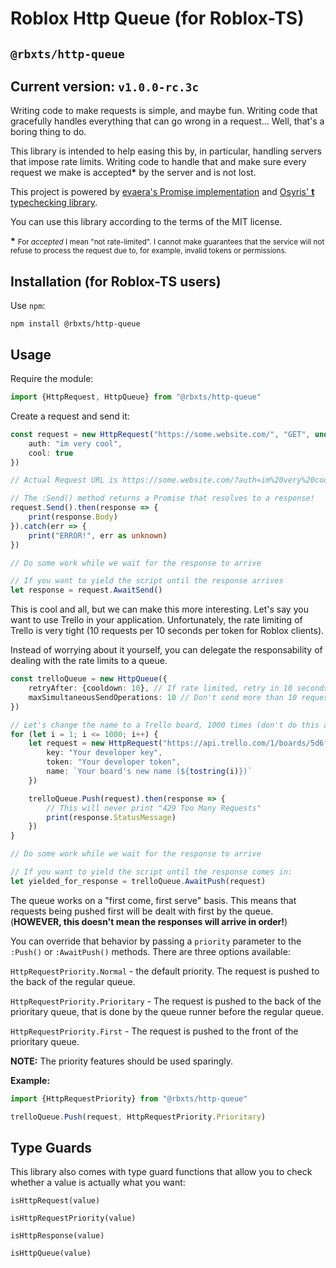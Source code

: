 # Roblox Http Queue (for Roblox-TS)
## `@rbxts/http-queue`

## Current version: `v1.0.0-rc.3c`

Writing code to make requests is simple, and maybe fun. Writing code that gracefully handles everything that can go wrong in a request... Well, that's a boring thing to do.

This library is intended to help easing this by, in particular, handling servers that impose rate limits. Writing code to handle that and make sure every request we make is accepted<b>*</b> by the server and is not lost.

This project is powered by [evaera's Promise implementation](https://github.com/evaera/roblox-lua-promise) and [Osyris' **t** typechecking library](https://github.com/osyrisrblx/t).

You can use this library according to the terms of the MIT license.

<b>*</b> <small>For *accepted* I mean "not rate-limited". I cannot make guarantees that the service will not refuse to process the request due to, for example, invalid tokens or permissions.</small>

## Installation (for Roblox-TS users)

Use `npm`:

```
npm install @rbxts/http-queue
```

## Usage

Require the module:

```ts
import {HttpRequest, HttpQueue} from "@rbxts/http-queue"
```

Create a request and send it:

```ts
const request = new HttpRequest("https://some.website.com/", "GET", undefined,{
    auth: "im very cool",
    cool: true
})

// Actual Request URL is https://some.website.com/?auth=im%20very%20cool&cool=true

// The :Send() method returns a Promise that resolves to a response!
request.Send().then(response => {
    print(response.Body)
}).catch(err => {
    print("ERROR!", err as unknown)
})

// Do some work while we wait for the response to arrive

// If you want to yield the script until the response arrives
let response = request.AwaitSend()
```

This is cool and all, but we can make this more interesting. Let's say you want to use Trello in your application. Unfortunately, the rate limiting of Trello is very tight (10 requests per 10 seconds per token for Roblox clients).

Instead of worrying about it yourself, you can delegate the responsability of dealing with the rate limits to a queue.

```ts
const trelloQueue = new HttpQueue({
    retryAfter: {cooldown: 10}, // If rate limited, retry in 10 seconds
    maxSimultaneousSendOperations: 10 // Don't send more than 10 requests at a time
})

// Let's change the name to a Trello board, 1000 times (don't do this at home!)
for (let i = 1; i <= 1000; i++) {
    let request = new HttpRequest("https://api.trello.com/1/boards/5d6f8ec6764c2112a27e3d12", "PUT", undefined, {
        key: "Your developer key",
        token: "Your developer token",
        name: `Your board's new name (${tostring(i)})`
    })

    trelloQueue.Push(request).then(response => {
		// This will never print "429 Too Many Requests"
        print(response.StatusMessage)
	})
}

// Do some work while we wait for the response to arrive

// If you want to yield the script until the response comes in:
let yielded_for_response = trelloQueue.AwaitPush(request)
```

The queue works on a "first come, first serve" basis. This means that requests being pushed first will be dealt with first by the queue. (**HOWEVER, this doesn't mean the responses will arrive in order!**)

You can override that behavior by passing a `priority` parameter to the `:Push()` or `:AwaitPush()` methods. There are three options available:

`HttpRequestPriority.Normal` - the default priority. The request is pushed to the back of the regular queue.

`HttpRequestPriority.Prioritary` - The request is pushed to the back of the prioritary queue, that is done by the queue runner before the regular queue.

`HttpRequestPriority.First` - The request is pushed to the front of the prioritary queue.

**NOTE:** The priority features should be used sparingly.

**Example:**

```ts
import {HttpRequestPriority} from "@rbxts/http-queue"

trelloQueue.Push(request, HttpRequestPriority.Prioritary)
```

## Type Guards

This library also comes with type guard functions that allow you to check whether a value is actually what you want:

`isHttpRequest(value)`

`isHttpRequestPriority(value)`

`isHttpResponse(value)`

`isHttpQueue(value)`
